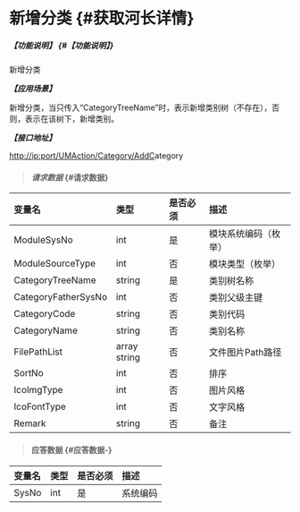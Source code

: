 # 新增分类 {#获取河长详情}

##### _【功能说明】_ {#【功能说明】}

新增分类

_**【应用场景】**_

新增分类，当只传入“CategoryTreeName”时，表示新增类别树（不存在），否则，表示在该树下，新增类别。

_**【接口地址】**_

[http://ip:port/UMAction/Category/AddC](http://ip:port/HMQuery/RiverMaster/GetRiverMasterByRiverMasterSysNo)ategory

> #### _请求数据_ {#请求数据}

| 变量名 | 类型 | 是否必须 | 描述 |
| :--- | :--- | :--- | :--- |
| ModuleSysNo | int | 是 | 模块系统编码（枚举） |
| ModuleSourceType | int | 否 | 模块类型（枚举） |
| CategoryTreeName | string | 是 | 类别树名称 |
| CategoryFatherSysNo | int | 否 | 类别父级主键 |
| CategoryCode | string | 否 | 类别代码 |
| CategoryName | string | 否 | 类别名称 |
| FilePathList | array string | 否 | 文件图片Path路径 |
| SortNo | int | 否 | 排序 |
| IcoImgType | int | 否 | 图片风格 |
| IcoFontType | int | 否 | 文字风格 |
| Remark | string | 否 | 备注 |

> #### 应答数据 {#应答数据-}

| 变量名 | 类型 | 是否必须 | 描述 |
| :--- | :--- | :--- | :--- |
| SysNo | int | 是 | 系统编码 |



